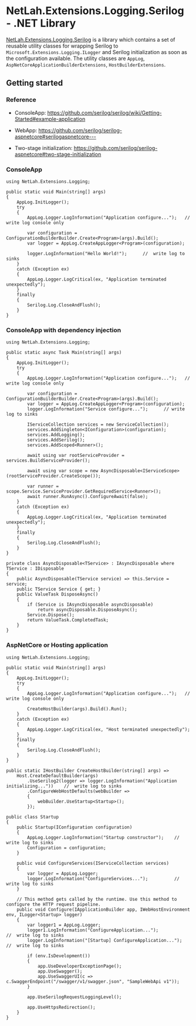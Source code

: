# NetLah.Extensions.Logging.Serilog - .NET Library

[NetLah.Extensions.Logging.Serilog](https://www.nuget.org/packages/NetLah.Extensions.Logging.Serilog/) is a library which contains a set of reusable utility classes for wrapping Serilog to `Microsoft.Extensions.Logging.ILogger` and Serilog initialization as soon as the configuration available. The utility classes are `AppLog`, `AspNetCoreApplicationBuilderExtensions`, `HostBuilderExtensions`.

## Getting started

### Reference

- ConsoleApp: https://github.com/serilog/serilog/wiki/Getting-Started#example-application

- WebApp: https://github.com/serilog/serilog-aspnetcore#serilogaspnetcore---

- Two-stage initialization: https://github.com/serilog/serilog-aspnetcore#two-stage-initialization

### ConsoleApp

```
using NetLah.Extensions.Logging;

public static void Main(string[] args)
{
    AppLog.InitLogger();
    try
    {
        AppLog.Logger.LogInformation("Application configure...");   // write log console only

        var configuration = ConfigurationBuilderBuilder.Create<Program>(args).Build();
        var logger = AppLog.CreateAppLogger<Program>(configuration);

        logger.LogInformation("Hello World!");      //  write log to sinks
    }
    catch (Exception ex)
    {
        AppLog.Logger.LogCritical(ex, "Application terminated unexpectedly");
    }
    finally
    {
        Serilog.Log.CloseAndFlush();
    }
}
```

### ConsoleApp with dependency injection

```
using NetLah.Extensions.Logging;

public static async Task Main(string[] args)
{
    AppLog.InitLogger();
    try
    {
        AppLog.Logger.LogInformation("Application configure...");   // write log console only

        var configuration = ConfigurationBuilderBuilder.Create<Program>(args).Build();
        var logger = AppLog.CreateAppLogger<Program>(configuration);
        logger.LogInformation("Service configure...");      // write log to sinks

        IServiceCollection services = new ServiceCollection();
        services.AddSingleton<IConfiguration>(configuration);
        services.AddLogging();
        services.AddSerilog();
        services.AddScoped<Runner>();

        await using var rootServiceProvider = services.BuildServiceProvider();

        await using var scope = new AsyncDisposable<IServiceScope>(rootServiceProvider.CreateScope());

        var runner = scope.Service.ServiceProvider.GetRequiredService<Runner>();
        await runner.RunAsync().ConfigureAwait(false);
    }
    catch (Exception ex)
    {
        AppLog.Logger.LogCritical(ex, "Application terminated unexpectedly");
    }
    finally
    {
        Serilog.Log.CloseAndFlush();
    }
}

private class AsyncDisposable<TService> : IAsyncDisposable where TService : IDisposable
{
    public AsyncDisposable(TService service) => this.Service = service;
    public TService Service { get; }
    public ValueTask DisposeAsync()
    {
        if (Service is IAsyncDisposable asyncDisposable)
            return asyncDisposable.DisposeAsync();
        Service.Dispose();
        return ValueTask.CompletedTask;
    }
}
```

### AspNetCore or Hosting application

```
using NetLah.Extensions.Logging;

public static void Main(string[] args)
{
    AppLog.InitLogger();
    try
    {
        AppLog.Logger.LogInformation("Application configure...");   // write log console only

        CreateHostBuilder(args).Build().Run();
    }
    catch (Exception ex)
    {
        AppLog.Logger.LogCritical(ex, "Host terminated unexpectedly");
    }
    finally
    {
        Serilog.Log.CloseAndFlush();
    }
}

public static IHostBuilder CreateHostBuilder(string[] args) =>
    Host.CreateDefaultBuilder(args)
        .UseSerilog2(logger => logger.LogInformation("Application initializing..."))    //  write log to sinks
        .ConfigureWebHostDefaults(webBuilder =>
        {
            webBuilder.UseStartup<Startup>();
        });

public class Startup
{
    public Startup(IConfiguration configuration)
    {
        AppLog.Logger.LogInformation("Startup constructor");    //  write log to sinks
        Configuration = configuration;
    }

    public void ConfigureServices(IServiceCollection services)
    {
        var logger = AppLog.Logger;
        logger.LogInformation("ConfigureServices...");          //  write log to sinks
    }

    // This method gets called by the runtime. Use this method to configure the HTTP request pipeline.
    public void Configure(IApplicationBuilder app, IWebHostEnvironment env, ILogger<Startup> logger)
    {
        var logger1 = AppLog.Logger;
        logger1.LogInformation("ConfigureApplication...");              //  write log to sinks
        logger.LogInformation("[Startup] ConfigureApplication...");     //  write log to sinks

        if (env.IsDevelopment())
        {
            app.UseDeveloperExceptionPage();
            app.UseSwagger();
            app.UseSwaggerUI(c => c.SwaggerEndpoint("/swagger/v1/swagger.json", "SampleWebApi v1"));
        }

        app.UseSerilogRequestLoggingLevel();

        app.UseHttpsRedirection();
    }
}
```
